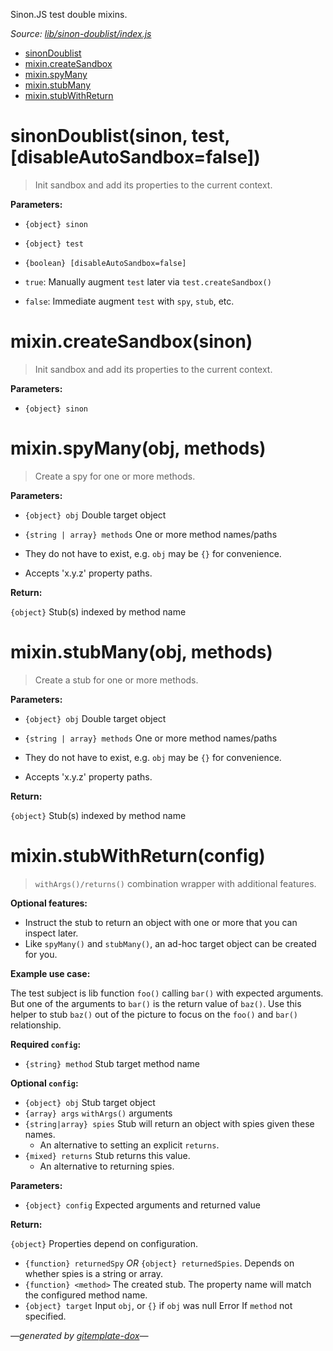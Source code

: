 Sinon.JS test double mixins.

_Source: [lib/sinon-doublist/index.js](../lib/sinon-doublist/index.js)_

- [sinonDoublist](#sinondoublistsinon-test-disableautosandboxfalse)
- [mixin.createSandbox](#mixincreatesandboxsinon)
- [mixin.spyMany](#mixinspymanyobj-methods)
- [mixin.stubMany](#mixinstubmanyobj-methods)
- [mixin.stubWithReturn](#mixinstubwithreturnconfig)

# sinonDoublist(sinon, test, [disableAutoSandbox=false])

> Init sandbox and add its properties to the current context.

**Parameters:**

- `{object} sinon`
- `{object} test`
- `{boolean} [disableAutoSandbox=false]`

- `true`: Manually augment `test` later via `test.createSandbox()`
- `false`: Immediate augment `test` with `spy`, `stub`, etc.

# mixin.createSandbox(sinon)

> Init sandbox and add its properties to the current context.

**Parameters:**

- `{object} sinon`

# mixin.spyMany(obj, methods)

> Create a spy for one or more methods.

**Parameters:**

- `{object} obj` Double target object
- `{string | array} methods` One or more method names/paths

- They do not have to exist, e.g. `obj` may be `{}` for convenience.
- Accepts 'x.y.z' property paths.

**Return:**

`{object}` Stub(s) indexed by method name

# mixin.stubMany(obj, methods)

> Create a stub for one or more methods.

**Parameters:**

- `{object} obj` Double target object
- `{string | array} methods` One or more method names/paths

- They do not have to exist, e.g. `obj` may be `{}` for convenience.
- Accepts 'x.y.z' property paths.

**Return:**

`{object}` Stub(s) indexed by method name

# mixin.stubWithReturn(config)

> `withArgs()/returns()` combination wrapper with additional features.

**Optional features:**

- Instruct the stub to return an object with one or more that you can inspect later.
- Like `spyMany()` and `stubMany()`, an ad-hoc target object can be created for you.

**Example use case:**

The test subject is lib function `foo()` calling `bar()`
with expected arguments. But one of the arguments to `bar()`
is the return value of `baz()`. Use this helper to stub `baz()`
out of the picture to focus on the `foo()` and `bar()` relationship.

**Required `config`:**

- `{string} method` Stub target method name

**Optional `config`:**

- `{object} obj` Stub target object
- `{array} args` `withArgs()` arguments
- `{string|array} spies` Stub will return an object with spies given these names.
  - An alternative to setting an explicit `returns`.
- `{mixed} returns` Stub returns this value.
  - An alternative to returning spies.

**Parameters:**

- `{object} config` Expected arguments and returned value

**Return:**

`{object}` Properties depend on configuration.

- `{function} returnedSpy` *OR* `{object} returnedSpies`. Depends on whether spies is a string or array.
- `{function} <method>` The created stub. The property name will match the configured method name.
- `{object} target` Input `obj`, or `{}` if `obj` was null
Error If `method` not specified.

_&mdash;generated by [gitemplate-dox](https://github.com/codeactual/gitemplate-dox)&mdash;_
